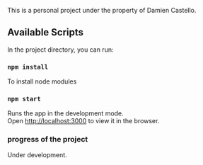 This is a personal project under the property of Damien Castello.

## Available Scripts
In the project directory, you can run:


### `npm install`
To install node modules


### `npm start`
Runs the app in the development mode.<br>
Open [http://localhost:3000](http://localhost:3000) to view it in the browser.


### progress of the project
Under development.
